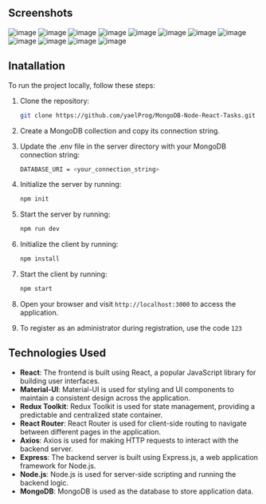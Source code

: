 ## Screenshots

![image](https://github.com/yaelProg/MongoDB-Node-React-Tasks/assets/156606079/40b79217-7c05-4a3d-bd7d-825ee3f8171b)
![image](https://github.com/yaelProg/MongoDB-Node-React-Tasks/assets/156606079/7621d7db-e695-4515-8f78-94e83e248ed0)
![image](https://github.com/yaelProg/MongoDB-Node-React-Tasks/assets/156606079/7fd8c3b8-b7ec-4cab-87a9-794f99a53b22)
![image](https://github.com/yaelProg/MongoDB-Node-React-Tasks/assets/156606079/4a4e3d82-81b0-4a3c-892d-a036969cd5c5)
![image](https://github.com/yaelProg/MongoDB-Node-React-Tasks/assets/156606079/8783e85e-33c4-41e1-9505-08cb7b6e097b)
![image](https://github.com/yaelProg/MongoDB-Node-React-Tasks/assets/156606079/63e45f5a-72bc-49fc-a07e-37aee9d9da04)
![image](https://github.com/yaelProg/MongoDB-Node-React-Tasks/assets/156606079/92f34156-8aba-4aa9-8bdb-9786f1da76a1)
![image](https://github.com/yaelProg/MongoDB-Node-React-Tasks/assets/156606079/bfe0f81c-ae34-488e-b75e-f976d5f9a783)
![image](https://github.com/yaelProg/MongoDB-Node-React-Tasks/assets/156606079/024e7e20-f9d8-4b91-aeef-d74d7feee4f1)
![image](https://github.com/yaelProg/MongoDB-Node-React-Tasks/assets/156606079/8a0b9656-73e3-413a-9cbe-a8503eef8b61)
![image](https://github.com/yaelProg/MongoDB-Node-React-Tasks/assets/156606079/e04fb8a5-972f-4d27-9f15-1d2352ff6f64)
![image](https://github.com/yaelProg/MongoDB-Node-React-Tasks/assets/156606079/b083d4e6-d6a4-4721-8f73-86ad3e8e8f3d)


## Inatallation

To run the project locally, follow these steps:

1. Clone the repository:

   ```bash
   git clone https://github.com/yaelProg/MongoDB-Node-React-Tasks.git

2. Create a MongoDB collection and copy its connection string.

3. Update the .env file in the server directory with your MongoDB connection string:
   ```bash
   DATABASE_URI = <your_connection_string>

4. Initialize the server by running:

   ```bash
   npm init
   
5. Start the server by running:

   ```bash
   npm run dev

6. Initialize the client by running:

   ```bash
   npm install
   
5. Start the client by running:

   ```bash
   npm start

6. Open your browser and visit `http://localhost:3000` to access the application.
7. To register as an administrator during registration, use the code    `123`


## Technologies Used

- **React**: The frontend is built using React, a popular JavaScript library for building user interfaces.
- **Material-UI**: Material-UI is used for styling and UI components to maintain a consistent design across the application.
- **Redux Toolkit**: Redux Toolkit is used for state management, providing a predictable and centralized state container.
- **React Router**: React Router is used for client-side routing to navigate between different pages in the application.
- **Axios**: Axios is used for making HTTP requests to interact with the backend server.
- **Express**: The backend server is built using Express.js, a web application framework for Node.js.
- **Node.js**: Node.js is used for server-side scripting and running the backend logic.
- **MongoDB**: MongoDB is used as the database to store application data.


